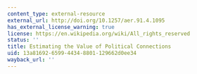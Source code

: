 ```yaml
---
content_type: external-resource
external_url: http://doi.org/10.1257/aer.91.4.1095
has_external_license_warning: true
license: https://en.wikipedia.org/wiki/All_rights_reserved
status: ''
title: Estimating the Value of Political Connections
uid: 13a81692-6599-4434-8801-129662d0ee34
wayback_url: ''
---
```

